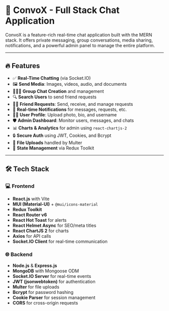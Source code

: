 # 💬 ConvoX - Full Stack Chat Application

ConvoX is a feature-rich real-time chat application built with the MERN stack. It offers private messaging, group conversations, media sharing, notifications, and a powerful admin panel to manage the entire platform.

---

## 🔥 Features

- ✅ **Real-Time Chatting** (via Socket.IO)
- 🖼️ **Send Media**: Images, videos, audio, and documents
- 🧑‍🤝‍🧑 **Group Chat Creation** and management
- 🔍 **Search Users** to send friend requests
- 🙋‍♂️ **Friend Requests**: Send, receive, and manage requests
- 🔔 **Real-time Notifications** for messages, requests, etc.
- 🧑‍🎨 **User Profile**: Upload photo, bio, and username
- 🛡️ **Admin Dashboard**: Monitor users, messages, and chats
- 📊 **Charts & Analytics** for admin using `react-chartjs-2`
- 🔒 **Secure Auth** using JWT, Cookies, and Bcrypt
- 📂 **File Uploads** handled by Multer
- 🧠 **State Management** via Redux Toolkit

---

## 🛠️ Tech Stack

### 💻 Frontend
- **React.js** with Vite
- **MUI (Material-UI)** + `@mui/icons-material`
- **Redux Toolkit**
- **React Router v6**
- **React Hot Toast** for alerts
- **React Helmet Async** for SEO/meta titles
- **React ChartJS 2** for charts
- **Axios** for API calls
- **Socket.IO Client** for real-time communication

### 🌐 Backend
- **Node.js** & **Express.js**
- **MongoDB** with Mongoose ODM
- **Socket.IO Server** for real-time events
- **JWT (jsonwebtoken)** for authentication
- **Multer** for file uploads
- **Bcrypt** for password hashing
- **Cookie Parser** for session management
- **CORS** for cross-origin requests
